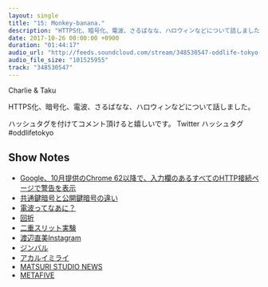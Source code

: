```yaml
---
layout: single
title: "15: Monkey-banana."
description: "HTTPS化、暗号化、電波、さるばなな、ハロウィンなどについて話しました。"
date: 2017-10-26 00:00:00 +0900
duration: "01:44:17"
audio_url: "http://feeds.soundcloud.com/stream/348530547-oddlife-tokyo-15-monkey-banana.mp3"
audio_file_size: "101525955"
track: "348530547"
---
```

Charlie & Taku

HTTPS化、暗号化、電波、さるばなな、ハロウィンなどについて話しました。

ハッシュタグを付けてコメント頂けると嬉しいです。
Twitter ハッシュタグ #oddlifetokyo

## Show Notes
- [Google、10月提供のChrome 62以降で、入力欄のあるすべてのHTTP接続ページで警告を表示](https://internet.watch.impress.co.jp/docs/news/1057563.html)
- [共通鍵暗号と公開鍵暗号の違い](https://cspssl.jp/guide/key.php)
- [電波ってなあに？](https://www.nttdocomo.co.jp/support/area/know/)
- [回折](https://ja.wikipedia.org/wiki/回折)
- [二重スリット実験](https://ja.wikipedia.org/wiki/二重スリット実験)
- [渡辺直美Instagram](https://www.instagram.com/watanabenaomi703/?hl=ja)
- [ジンバル](https://ja.wikipedia.org/wiki/ジンバル)
- [アカルイミライ](https://ja.wikipedia.org/wiki/アカルイミライ)
- [MATSURI STUDIO NEWS](http://www.mukaishutoku.com/main.html)
- [METAFIVE](http://sp.wmg.jp/metafive/)
